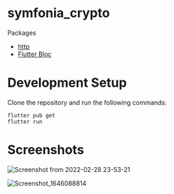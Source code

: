 # symfonia_crypto

Packages
- [http](https://pub.dev/packages/http)
- [Flutter Bloc](https://pub.dev/packages/flutter_bloc)


# Development Setup
Clone the repository and run the following commands:

```
flutter pub get
flutter run
```
# Screenshots
![Screenshot from 2022-02-28 23-53-21](https://user-images.githubusercontent.com/68930312/156073932-2a52d61f-77c1-42db-b335-fc5f1c5fd362.png)

![Screenshot_1646088814](https://user-images.githubusercontent.com/68930312/156074070-1cb71e2a-809e-48cf-b2fb-285f78b1e198.png)
